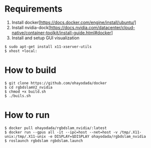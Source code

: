 # Requirements

1. Install docker[https://docs.docker.com/engine/install/ubuntu/]
2. Install nvidia-dock[https://docs.nvidia.com/datacenter/cloud-native/container-toolkit/install-guide.html#docker]
3. Install and setup GUI visualization
```shell
$ sudo apt-get install x11-xserver-utils
$ xhost +local:
```
# How to build
```shell
$ git clone https://github.com/ohayodada/docker
$ cd rgbdslamV2_nvidia
$ chmod +x build.sh
$ ./buils.sh
```
# How to run
```shell
$ docker pull ohayodada/rgbdslam_nvidia/:latest
$ docker run --gpus all -it --ipc=host --net=host -v /tmp/.X11-unix:/tmp/.X11-unix -e DISPLAY=$DISPLAY ohayodada/rgbdslam_nvidia
$ roslaunch rgbdslam rgbdslam.launch
```